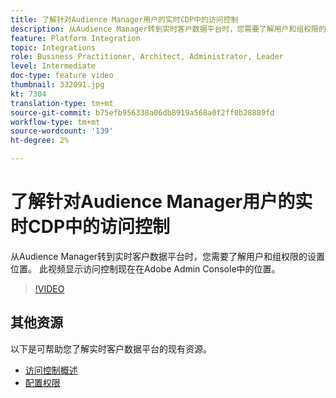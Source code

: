 ```yaml
---
title: 了解针对Audience Manager用户的实时CDP中的访问控制
description: 从Audience Manager转到实时客户数据平台时，您需要了解用户和组权限的设置位置。 此视频显示访问控制现在在Adobe Admin Console中的位置。
feature: Platform Integration
topic: Integrations
role: Business Practitioner, Architect, Administrator, Leader
level: Intermediate
doc-type: feature video
thumbnail: 332091.jpg
kt: 7304
translation-type: tm+mt
source-git-commit: b75efb956338a06db8919a568a0f2ff0b28889fd
workflow-type: tm+mt
source-wordcount: '139'
ht-degree: 2%

---
```



# 了解针对Audience Manager用户的实时CDP中的访问控制

从Audience Manager转到实时客户数据平台时，您需要了解用户和组权限的设置位置。 此视频显示访问控制现在在Adobe Admin Console中的位置。

>[!VIDEO](https://video.tv.adobe.com/v/332091/?quality=12&learn=on)

## 其他资源

以下是可帮助您了解实时客户数据平台的现有资源。

* [访问控制概述](https://experienceleague.adobe.com/docs/experience-platform/access-control/home.html?lang=en#access-control-hierarchy-and-workflow)
* [配置权限](https://experienceleague.adobe.com/docs/platform-learn/getting-started-for-data-architects-and-data-engineers/configure-permissions.html?lang=en)
